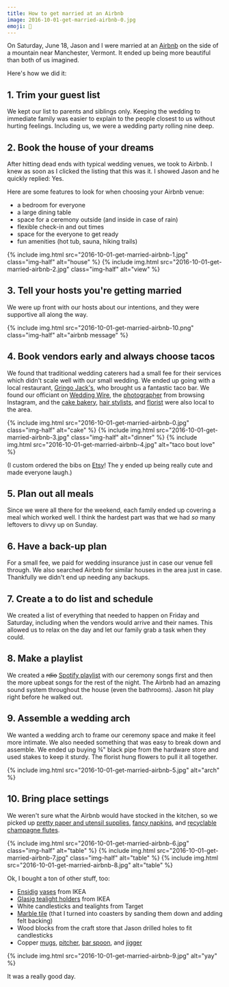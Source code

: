 ```yaml
---
title: How to get married at an Airbnb
image: 2016-10-01-get-married-airbnb-0.jpg
emoji: 👰
---
```


On Saturday, June 18, Jason and I were married at an [Airbnb](https://www.airbnb.com/) on the side of a mountain near Manchester, Vermont. It ended up being more beautiful than both of us imagined.

Here's how we did it:

## 1. Trim your guest list

We kept our list to parents and siblings only. Keeping the wedding to immediate family was easier to explain to the people closest to us without hurting feelings. Including us, we were a wedding party rolling nine deep.

## 2. Book the house of your dreams

After hitting dead ends with typical wedding venues, we took to Airbnb. I knew as soon as I clicked the listing that this was it. I showed Jason and he quickly replied: Yes.

Here are some features to look for when choosing your Airbnb venue:

- a bedroom for everyone
- a large dining table
- space for a ceremony outside (and inside in case of rain)
- flexible check-in and out times
- space for the everyone to get ready
- fun amenities (hot tub, sauna, hiking trails)

<div class="photos">
{% include img.html src="2016-10-01-get-married-airbnb-1.jpg" class="img-half" alt="house" %}
{% include img.html src="2016-10-01-get-married-airbnb-2.jpg" class="img-half" alt="view" %}
</div>

## 3. Tell your hosts you're getting married

We were up front with our hosts about our intentions, and they were supportive all along the way.

{% include img.html src="2016-10-01-get-married-airbnb-10.png" class="img-half" alt="airbnb message" %}

## 4. Book vendors early and always choose tacos

We found that traditional wedding caterers had a small fee for their services which didn't scale well with our small wedding. We ended up going with a local restaurant, [Gringo Jack's](http://gringojacks.com/), who brought us a fantastic taco bar. We found our officiant on [Wedding Wire](https://www.weddingwire.com/), the [photographer](http://www.lauraandreaharris.com/) from browsing Instagram, and the [cake bakery](https://www.mothermyricks.com/), [hair stylists](http://thehairretreat.com/), and [florist](http://bondvillebloomist.com/) were also local to the area.

<div class="photos">
{% include img.html src="2016-10-01-get-married-airbnb-0.jpg" class="img-half" alt="cake" %}
{% include img.html src="2016-10-01-get-married-airbnb-3.jpg" class="img-half" alt="dinner" %}
{% include img.html src="2016-10-01-get-married-airbnb-4.jpg" alt="taco bout love" %}
</div>

(I custom ordered the bibs on [Etsy](https://www.etsy.com/shop/SipHipHooray)! The y ended up being really cute and made everyone laugh.)

## 5. Plan out all meals

Since we were all there for the weekend, each family ended up covering a meal which worked well. I think the hardest part was that we had _so_ many leftovers to divvy up on Sunday.

## 6. Have a back-up plan

For a small fee, we paid for wedding insurance just in case our venue fell through. We also searched Airbnb for similar houses in the area just in case. Thankfully we didn't end up needing any backups.

## 7. Create a to do list and schedule

We created a list of everything that needed to happen on Friday and Saturday, including when the vendors would arrive and their names. This allowed us to relax on the day and let our family grab a task when they could.

## 8. Make a playlist

We created a ~~rdio~~ [Spotify playlist](https://open.spotify.com/user/katydecorah/playlist/6xPm2b74Rrdl7ipRpg58Mo) with our ceremony songs first and then the more upbeat songs for the rest of the night. The Airbnb had an amazing sound system throughout the house (even the bathrooms). Jason hit play right before he walked out.

## 9. Assemble a wedding arch

We wanted a wedding arch to frame our ceremony space and make it feel more intimate. We also needed something that was easy to break down and assemble. We ended up buying &frac34;" black pipe from the hardware store and used stakes to keep it sturdy. The florist hung flowers to pull it all together.

<div class="photos">
{% include img.html src="2016-10-01-get-married-airbnb-5.jpg" alt="arch" %}
</div>

## 10. Bring place settings

We weren't sure what the Airbnb would have stocked in the kitchen, so we picked up [pretty paper and utensil supplies](https://harlowandgrey.com/collections/goddess), [fancy napkins](http://amzn.to/2cEPtJE), and [recyclable champagne flutes](http://amzn.to/2cF3geA).

<div class="photos">
{% include img.html src="2016-10-01-get-married-airbnb-6.jpg" class="img-half" alt="table" %}
{% include img.html src="2016-10-01-get-married-airbnb-7.jpg" class="img-half" alt="table" %}
{% include img.html src="2016-10-01-get-married-airbnb-8.jpg" alt="table" %}
</div>

Ok, I bought a ton of other stuff, too:

- [Ensidig](http://www.ikea.com/us/en/catalog/products/10239888/) [vases](http://www.ikea.com/us/en/catalog/products/40233149/) from IKEA
- [Glasig tealight holders](http://www.ikea.com/us/en/catalog/products/00259141/) from IKEA
- White candlesticks and tealights from Target
- [Marble tile](http://amzn.to/2cEPXjb) (that I turned into coasters by sanding them down and adding felt backing)
- Wood blocks from the craft store that Jason drilled holes to fit candlesticks
- Copper [mugs](http://amzn.to/2dq4vyZ), [pitcher](http://www.potterybarn.com/products/copper-cocktail-pitcher/), [bar spoon](http://amzn.to/2daXach), and [jigger](http://amzn.to/2daXach)

<div class="photos">
{% include img.html src="2016-10-01-get-married-airbnb-9.jpg" alt="yay" %}
</div>

It was a really good day.

